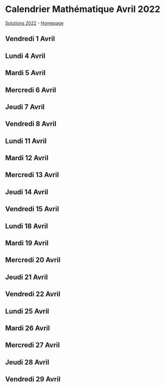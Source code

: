 # Calendrier Mathématique Avril 2022

[Solutions 2022](../README.md) - [Homepage](https://rene-d.github.io/calendrier-math/)

## Vendredi 1 Avril

## Lundi 4 Avril

## Mardi 5 Avril

## Mercredi 6 Avril

## Jeudi 7 Avril

## Vendredi 8 Avril

## Lundi 11 Avril

## Mardi 12 Avril

## Mercredi 13 Avril

## Jeudi 14 Avril

## Vendredi 15 Avril

## Lundi 18 Avril

## Mardi 19 Avril

## Mercredi 20 Avril

## Jeudi 21 Avril

## Vendredi 22 Avril

## Lundi 25 Avril

## Mardi 26 Avril

## Mercredi 27 Avril

## Jeudi 28 Avril

## Vendredi 29 Avril
